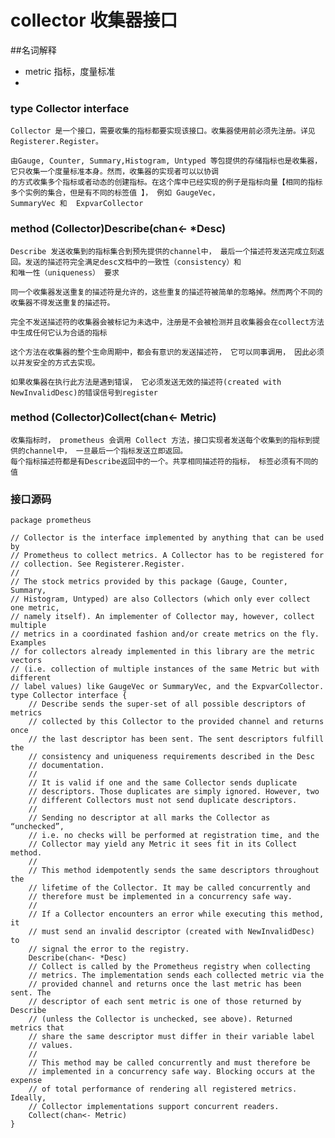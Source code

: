 # collector 收集器接口

##名词解释
- metric 指标，度量标准
- 


### type  Collector interface


    Collector 是一个接口，需要收集的指标都要实现该接口。收集器使用前必须先注册。详见Registerer.Register。

    由Gauge, Counter, Summary,Histogram, Untyped 等包提供的存储指标也是收集器， 它只收集一个度量标准本身。然而，收集器的实现者可以以协调
    的方式收集多个指标或者动态的创建指标。在这个库中已经实现的例子是指标向量【相同的指标多个实例的集合，但是有不同的标签值 】， 例如 GaugeVec，
    SummaryVec 和  ExpvarCollector

### method  (Collector)Describe(chan<- *Desc)

    Describe 发送收集到的指标集合到预先提供的channel中， 最后一个描述符发送完成立刻返回。发送的描述符完全满足desc文档中的一致性（consistency）和
    和唯一性（uniqueness） 要求
    
    同一个收集器发送重复的描述符是允许的，这些重复的描述符被简单的忽略掉。然而两个不同的收集器不得发送重复的描述符。
    
    完全不发送描述符的收集器会被标记为未选中，注册是不会被检测并且收集器会在collect方法中生成任何它认为合适的指标
    
    这个方法在收集器的整个生命周期中，都会有意识的发送描述符， 它可以同事调用， 因此必须以并发安全的方式去实现。
    
    如果收集器在执行此方法是遇到错误， 它必须发送无效的描述符(created with NewInvalidDesc)的错误信号到register

### method 	(Collector)Collect(chan<- Metric)
    
    收集指标时， prometheus 会调用 Collect 方法，接口实现者发送每个收集到的指标到提供的channel中， 一旦最后一个指标发送立即返回。
    每个指标描述符都是有Describe返回中的一个。共享相同描述符的指标， 标签必须有不同的值

### 接口源码

```
package prometheus

// Collector is the interface implemented by anything that can be used by
// Prometheus to collect metrics. A Collector has to be registered for
// collection. See Registerer.Register.
//
// The stock metrics provided by this package (Gauge, Counter, Summary,
// Histogram, Untyped) are also Collectors (which only ever collect one metric,
// namely itself). An implementer of Collector may, however, collect multiple
// metrics in a coordinated fashion and/or create metrics on the fly. Examples
// for collectors already implemented in this library are the metric vectors
// (i.e. collection of multiple instances of the same Metric but with different
// label values) like GaugeVec or SummaryVec, and the ExpvarCollector.
type Collector interface {
	// Describe sends the super-set of all possible descriptors of metrics
	// collected by this Collector to the provided channel and returns once
	// the last descriptor has been sent. The sent descriptors fulfill the
	// consistency and uniqueness requirements described in the Desc
	// documentation.
	//
	// It is valid if one and the same Collector sends duplicate
	// descriptors. Those duplicates are simply ignored. However, two
	// different Collectors must not send duplicate descriptors.
	//
	// Sending no descriptor at all marks the Collector as “unchecked”,
	// i.e. no checks will be performed at registration time, and the
	// Collector may yield any Metric it sees fit in its Collect method.
	//
	// This method idempotently sends the same descriptors throughout the
	// lifetime of the Collector. It may be called concurrently and
	// therefore must be implemented in a concurrency safe way.
	//
	// If a Collector encounters an error while executing this method, it
	// must send an invalid descriptor (created with NewInvalidDesc) to
	// signal the error to the registry.
	Describe(chan<- *Desc)
	// Collect is called by the Prometheus registry when collecting
	// metrics. The implementation sends each collected metric via the
	// provided channel and returns once the last metric has been sent. The
	// descriptor of each sent metric is one of those returned by Describe
	// (unless the Collector is unchecked, see above). Returned metrics that
	// share the same descriptor must differ in their variable label
	// values.
	//
	// This method may be called concurrently and must therefore be
	// implemented in a concurrency safe way. Blocking occurs at the expense
	// of total performance of rendering all registered metrics. Ideally,
	// Collector implementations support concurrent readers.
	Collect(chan<- Metric)
}


```